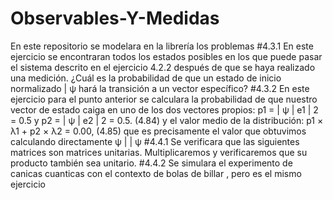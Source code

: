 # Observables-Y-Medidas
En este repositorio se modelara en la librería los problemas 
#4.3.1
En este ejercicio se encontraran todos los estados posibles en los que puede pasar el sistema descrito en el ejercicio 4.2.2 después de que se haya realizado una medición. ¿Cuál es la probabilidad de que un estado de inicio normalizado | ψ hará la transición a un vector específico?
#4.3.2 
En este ejercicio para el punto anterior se calculara la probabilidad de que nuestro vector de estado caiga en uno de los dos vectores propios: p1 = | ψ | e1 | 2 = 0.5 y p2 = | ψ | e2 | 2 = 0.5. (4.84) y el valor medio de la distribución: p1 × λ1 + p2 × λ2 = 0.00, (4.85) que es precisamente el valor que obtuvimos calculando directamente ψ | | ψ
#4.4.1 
Se verificara que las siguientes matrices son matrices unitarias. Multiplicaremos y verificaremos que su producto también sea unitario.
#4.4.2 
Se simulara el experimento de canicas cuanticas con el contexto de bolas de billar , pero es el mismo ejercicio
